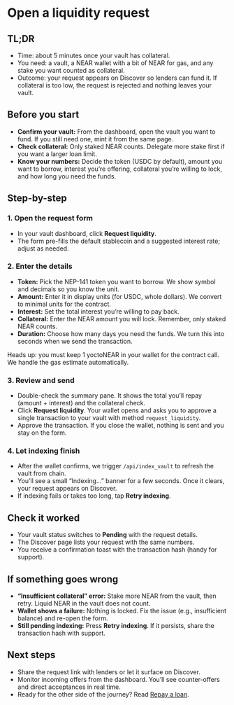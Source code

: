 # Open a liquidity request

## TL;DR
- Time: about 5 minutes once your vault has collateral.
- You need: a vault, a NEAR wallet with a bit of NEAR for gas, and any stake you want counted as collateral.
- Outcome: your request appears on Discover so lenders can fund it. If collateral is too low, the request is rejected and nothing leaves your vault.

## Before you start
- **Confirm your vault:** From the dashboard, open the vault you want to fund. If you still need one, mint it from the same page.
- **Check collateral:** Only staked NEAR counts. Delegate more stake first if you want a larger loan limit.
- **Know your numbers:** Decide the token (USDC by default), amount you want to borrow, interest you’re offering, collateral you’re willing to lock, and how long you need the funds.

## Step-by-step

### 1. Open the request form
- In your vault dashboard, click **Request liquidity**.
- The form pre-fills the default stablecoin and a suggested interest rate; adjust as needed.

### 2. Enter the details
- **Token:** Pick the NEP-141 token you want to borrow. We show symbol and decimals so you know the unit.
- **Amount:** Enter it in display units (for USDC, whole dollars). We convert to minimal units for the contract.
- **Interest:** Set the total interest you’re willing to pay back.
- **Collateral:** Enter the NEAR amount you will lock. Remember, only staked NEAR counts.
- **Duration:** Choose how many days you need the funds. We turn this into seconds when we send the transaction.

Heads up: you must keep 1 yoctoNEAR in your wallet for the contract call. We handle the gas estimate automatically.

### 3. Review and send
- Double-check the summary pane. It shows the total you’ll repay (amount + interest) and the collateral check.
- Click **Request liquidity**. Your wallet opens and asks you to approve a single transaction to your vault with method `request_liquidity`.
- Approve the transaction. If you close the wallet, nothing is sent and you stay on the form.

### 4. Let indexing finish
- After the wallet confirms, we trigger `/api/index_vault` to refresh the vault from chain.
- You’ll see a small “Indexing…” banner for a few seconds. Once it clears, your request appears on Discover.
- If indexing fails or takes too long, tap **Retry indexing**.

## Check it worked
- Your vault status switches to **Pending** with the request details.
- The Discover page lists your request with the same numbers.
- You receive a confirmation toast with the transaction hash (handy for support).

## If something goes wrong
- **“Insufficient collateral” error:** Stake more NEAR from the vault, then retry. Liquid NEAR in the vault does not count.
- **Wallet shows a failure:** Nothing is locked. Fix the issue (e.g., insufficient balance) and re-open the form.
- **Still pending indexing:** Press **Retry indexing**. If it persists, share the transaction hash with support.

## Next steps
- Share the request link with lenders or let it surface on Discover.
- Monitor incoming offers from the dashboard. You’ll see counter-offers and direct acceptances in real time.
- Ready for the other side of the journey? Read [Repay a loan](./repay-loan.md).
